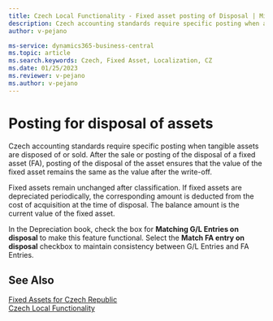 ```yaml
---
title: Czech Local Functionality - Fixed asset posting of Disposal | Microsoft Docs
description: Czech accounting standards require specific posting when a fixed asset is being disposed of or being sold.
author: v-pejano

ms-service: dynamics365-business-central
ms.topic: article
ms.search.keywords: Czech, Fixed Asset, Localization, CZ
ms.date: 01/25/2023
ms.reviewer: v-pejano
ms.author: v-pejano
---
```


# Posting for disposal of assets

Czech accounting standards require specific posting when tangible assets are disposed of or sold. After the sale or posting of the disposal of a fixed asset (FA), posting of the disposal of the asset ensures that the value of the fixed asset remains the same as the value after the write-off.

Fixed assets remain unchanged after classification. If fixed assets are depreciated periodically, the corresponding amount is deducted from the cost of acquisition at the time of disposal. The balance amount is the current value of the fixed asset.

In the Depreciation book, check the box for **Matching G/L Entries on disposal** to make this feature functional. Select the **Match FA entry on disposal** checkbox to maintain consistency between G/L Entries and FA Entries.

## See Also

[Fixed Assets for Czech Republic](ui-extensions-fixed-asset-localization-cz.md)  
[Czech Local Functionality](czech-local-functionality.md)  
